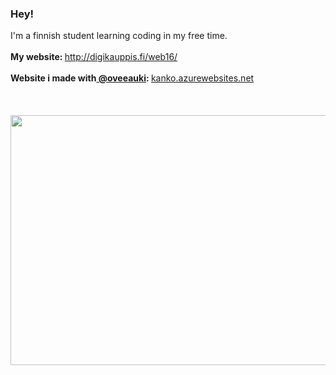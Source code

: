 ### Hey!

I'm a finnish student learning coding in my free time.
<br>
<br>
<b>My website: </b><a href="http://digikauppis.fi/web16/">http://digikauppis.fi/web16/</a>
<br>
<br>
<b>Website i made with<a href="https://github.com/oveeauki"> @oveeauki</a>: </b><a href="https://kanko.azurewebsites.net/">kanko.azurewebsites.net</a>
<br>
<br>
<br>
<br>
<img src="https://cdn.discordapp.com/attachments/593835440176627715/739913067076387087/doors.png" height="400" width="600"/>
